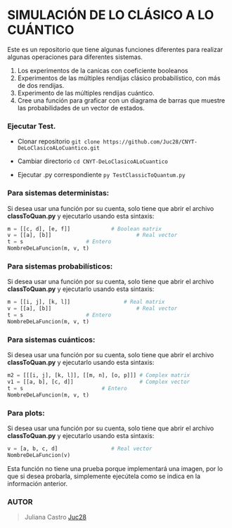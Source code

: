 # SIMULACIÓN DE LO CLÁSICO A LO CUÁNTICO

Este es un repositorio que tiene algunas funciones diferentes para realizar algunas operaciones para diferentes sistemas.
1. Los experimentos de la canicas con coeficiente booleanos
2. Experimentos de las múltiples rendijas clásico probabilístico, con más de dos rendijas.
3. Experimento de las múltiples rendijas cuántico.
4. Cree una función para graficar con un diagrama de barras que muestre las probabilidades de un vector de estados.




### Ejecutar Test.

- Clonar repositorio ``` git clone https://github.com/Juc28/CNYT-DeLoClasicoALoCuantico.git ```

- Cambiar directorio ``` cd CNYT-DeLoClasicoALoCuantico ```

- Ejecutar .py correspondiente ``` py TestClassicToQuantum.py ```


### Para sistemas deterministas:

Si desea usar una función por su cuenta, solo tiene que abrir el archivo **classToQuan.py** y ejecutarlo usando esta sintaxis:
```python
m = [[c, d], [e, f]]			 # Boolean matrix
v = [[a], [b]]                           # Real vector
t = s					 # Entero
NombreDeLaFuncion(m, v, t)
```

### Para sistemas probabilísticos:

Si desea usar una función por su cuenta, solo tiene que abrir el archivo **classToQuan.py** y ejecutarlo usando esta sintaxis:
```python
m = [[i, j], [k, l]]	 	         # Real matrix
v = [[a], [b]]                           # Real vector
t = s					 # Entero
NombreDeLaFuncion(m, v, t)
```

### Para sistemas cuánticos:

Si desea usar una función por su cuenta, solo tiene que abrir el archivo **classToQuan.py** y ejecutarlo usando esta sintaxis:
```python
m2 = [[[i, j], [k, l]], [[m, n], [o, p]]] # Complex matrix
v1 = [[a, b], [c, d]]                     # Complex vector
t = s			        	  # Entero
NombreDeLaFuncion(m, v, t)
```

### Para plots:

Si desea usar una función por su cuenta, solo tiene que abrir el archivo **classToQuan.py** y ejecutarlo usando esta sintaxis:
```python
v = [a, b, c, d]                 # Real vector
NombreDeLaFuncion(v)
```
Esta función no tiene una prueba porque implementará una imagen, por lo que si desea probarla, simplemente ejecútela como se indica en la información anterior.

### AUTOR

> Juliana Castro [Juc28](https://github.com/Juc28)
